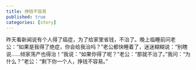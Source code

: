 ```yaml
---
title: 挣钱不容易
published: true
categories: [story]
---
```


昨天看新闻说有个人得了癌症，为了给家里省钱，不治了。晚上临睡前问老公：“如果是我得了绝症，你会给我治吗？”老公都快睡着了，迷迷糊糊说：“别瞎说……倾家荡产也得治！”我说：“如果你得了呢？”老公：“那就不治了。”我问：“为什么？”老公：“剩下你一个人，挣钱不容易。”

